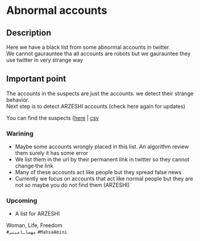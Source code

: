 # Abnormal accounts

## Description
Here we have a black list from some abnormal accounts in twitter.
\
We cannot gaurauntee tha all accounts are robots but we gaurauntee they use twitter in very strange way

## Important point
The accounts in the suspects are just the accounts. we detect their strange behavior. \
Next step is to detect ARZESHI accounts (check here again for updates)


You can find the suspects ([here](https://raw.githubusercontent.com/ricks135/Abnormally-twitter/main/suspects.md) | [csv](https://raw.githubusercontent.com/ricks135/Abnormally-twitter/main/suspects.md)


### Warining
- Maybe some accounts wrongly placed in this list. An algorithm review them surely it has some error
- We list them in the url by their permanent link in twitter so they cannot change the link
- Many of these accounts act like people but they spread false news
- Currently we focus on accounts that act like normal people but they are not so maybe you do not find them (ARZESHI)

### Upcoming
- A list for ARZESHI


Woman, Life, Freedom \
`#مهساـامینی` `#MahsaAmini`
